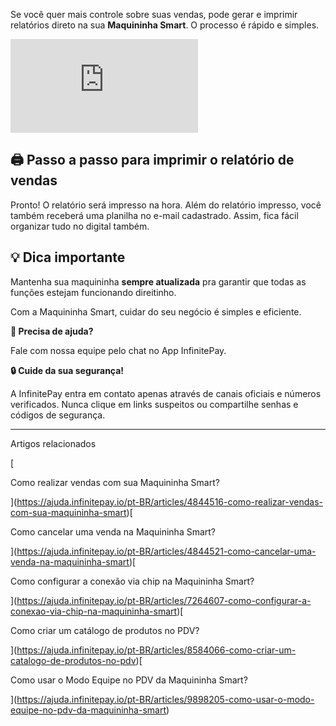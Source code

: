 Se você quer mais controle sobre suas vendas, pode gerar e imprimir relatórios direto na sua **Maquininha Smart**. O processo é rápido e simples.

<iframe src="https://www.youtube.com/embed/ht5n4_Lq9Gc" frameborder="0" allowfullscreen="allowfullscreen"></iframe>

## 🖨️ **Passo a passo para imprimir o relatório de vendas**

Pronto! O relatório será impresso na hora. Além do relatório impresso, você também receberá uma planilha no e-mail cadastrado. Assim, fica fácil organizar tudo no digital também.

## 💡 **Dica importante**

Mantenha sua maquininha **sempre atualizada** pra garantir que todas as funções estejam funcionando direitinho.

Com a Maquininha Smart, cuidar do seu negócio é simples e eficiente.

**🔔 Precisa de ajuda?**

Fale com nossa equipe pelo chat no App InfinitePay.

**🔒 Cuide da sua segurança!**

A InfinitePay entra em contato apenas através de canais oficiais e números verificados. Nunca clique em links suspeitos ou compartilhe senhas e códigos de segurança.

___

Artigos relacionados

[

Como realizar vendas com sua Maquininha Smart?

](https://ajuda.infinitepay.io/pt-BR/articles/4844516-como-realizar-vendas-com-sua-maquininha-smart)[

Como cancelar uma venda na Maquininha Smart?

](https://ajuda.infinitepay.io/pt-BR/articles/4844521-como-cancelar-uma-venda-na-maquininha-smart)[

Como configurar a conexão via chip na Maquininha Smart?

](https://ajuda.infinitepay.io/pt-BR/articles/7264607-como-configurar-a-conexao-via-chip-na-maquininha-smart)[

Como criar um catálogo de produtos no PDV?

](https://ajuda.infinitepay.io/pt-BR/articles/8584066-como-criar-um-catalogo-de-produtos-no-pdv)[

Como usar o Modo Equipe no PDV da Maquininha Smart?

](https://ajuda.infinitepay.io/pt-BR/articles/9898205-como-usar-o-modo-equipe-no-pdv-da-maquininha-smart)
